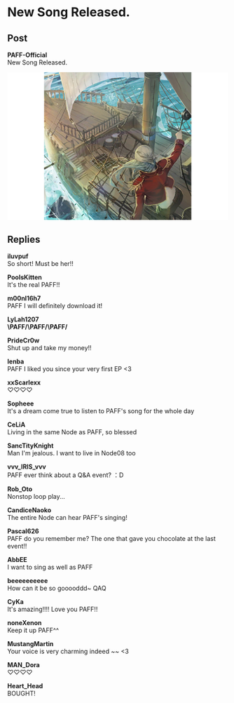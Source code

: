 # New Song Released.
## Post
**PAFF-Official**<br>
New Song Released.<br>


![p0101.png](./attachments/p0101.png)
## Replies
**iluvpuf**<br>
So short! Must be her!!

**PoolsKitten**<br>
It's the real PAFF!!

**m00nl16h7**<br>
PAFF I will definitely download it!

**LyLah1207**<br>
**\\PAFF/****\\PAFF/****\\PAFF/**

**PrideCr0w**<br>
Shut up and take my money!!

**lenba**<br>
PAFF I liked you since your very first EP <3

**xxScarlexx**<br>
♡♡♡♡

**Sopheee**<br>
It's a dream come true to listen to PAFF's song for the whole day

**CeLiA**<br>
Living in the same Node as PAFF, so blessed

**SancTityKnight**<br>
Man I'm jealous. I want to live in Node08 too

**vvv_IRIS_vvv**<br>
PAFF ever think about a Q&A event? ：D

**Rob_Oto**<br>
Nonstop loop play...

**CandiceNaoko**<br>
The entire Node can hear PAFF's singing!

**Pascal626**<br>
PAFF do you remember me? The one that gave you chocolate at the last event!!

**AbbEE**<br>
I want to sing as well as PAFF

**beeeeeeeeee**<br>
How can it be so gooooddd~ QAQ

**CyKa**<br>
It's amazing!!!! Love you PAFF!!

**noneXenon**<br>
Keep it up PAFF^^

**MustangMartin**<br>
Your voice is very charming indeed ~~ <3

**MAN_Dora**<br>
♡♡♡♡

**Heart_Head**<br>
BOUGHT!

